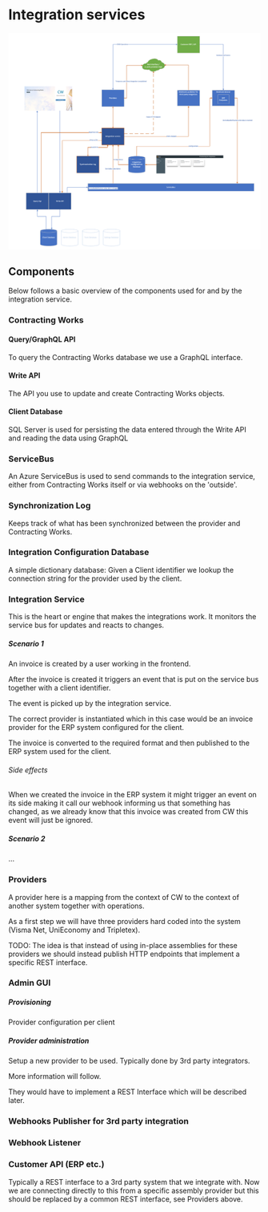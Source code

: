 # Integration services

![](Images/IntegrationArchitecture.png)


## Components

Below follows a basic overview of the components used for and by the integration service.


### Contracting Works

#### Query/GraphQL API

To query the Contracting Works database we use a GraphQL interface.



#### Write API

The API you use to update and create Contracting Works objects.



#### Client Database

SQL Server is used for persisting the data entered through the Write API and reading the data using GraphQL



### ServiceBus

An Azure ServiceBus is used to send commands to the integration service, either from Contracting Works itself or via webhooks on the 'outside'.



### Synchronization Log

Keeps track of what has been synchronized between the provider and Contracting Works.



### Integration Configuration Database

A simple dictionary database: Given a Client identifier we lookup the connection string for the provider used by the client.



### Integration Service

This is the heart or engine that makes the integrations work. It monitors the service bus for updates and reacts to changes.



##### Scenario 1

An invoice is created by a user working in the frontend.

After the invoice is created it triggers an event that is put on the service bus together with a client identifier.

The event is picked up by the integration service.

The correct provider is instantiated which in this case would be an invoice provider for the ERP system configured for the client.

The invoice is converted to the required format and then published to the ERP system used for the client.

###### Side effects

When we created the invoice in the ERP system it might trigger an event on its side making it call our webhook informing us that something has changed, as we already know that this invoice was created from CW this event will just be ignored.



##### Scenario 2

...



### Providers

A provider here is a mapping from the context of CW to the context of another system together with operations.

As a first step we will have three providers hard coded into the system (Visma Net, UniEconomy and Tripletex).

TODO: The idea is that instead of using in-place assemblies for these providers we should instead publish HTTP endpoints that implement a specific REST interface.



### Admin GUI

##### Provisioning

Provider configuration per client

##### Provider administration

Setup a new provider to be used. Typically done by 3rd party integrators.

More information will follow.

They would have to implement a REST Interface which will be described later.



### Webhooks Publisher for 3rd party integration



### Webhook Listener

### Customer API (ERP etc.)

Typically a REST interface to a 3rd party system that we integrate with. Now we are connecting directly to this from a specific assembly provider but this should be replaced by a common REST interface, see Providers above.
